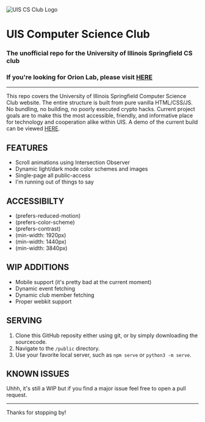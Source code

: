 <img src="https://raw.githubusercontent.com/Spar3Chang3/UIS-CS-Club/refs/heads/master/public/favicon-light.svg" alt="UIS CS Club Logo"/>

# UIS Computer Science Club

### The unofficial repo for the University of Illinois Springfield CS club

### If you're looking for Orion Lab, please visit [HERE]("https://github.com/Spar3Chang3/Orion-Labs")

---

This repo covers the University of Illinois Springfield Computer Science Club website. The entire structure is built from pure vanilla HTML/CSS/JS. No bundling, no building, no poorly executed crypto hacks. Current project goals are to make this the most accessible, friendly, and informative place for technology and cooperation alike within UIS. A demo of the current build can be viewed [HERE]("https://uiscs.club/).

## FEATURES

- Scroll animations using Intersection Observer
- Dynamic light/dark mode color schemes and images
- Single-page all public-access
- I'm running out of things to say

## ACCESSIBILTY

- (prefers-reduced-motion)
- (prefers-color-scheme)
- (prefers-contrast)
- (min-width: 1920px)
- (min-width: 1440px)
- (min-width: 3840px)

## WIP ADDITIONS

- Mobile support (it's pretty bad at the current moment)
- Dynamic event fetching
- Dynamic club member fetching
- Proper webkit support

## SERVING

1. Clone this GitHub reposity either using git, or by simply downloading the sourcecode.
2. Navigate to the `/public` directory.
3. Use your favorite local server, such as `npm serve` or `python3 -m serve`.

## KNOWN ISSUES

Uhhh, it's still a WIP but if you find a major issue feel free to open a pull request.

---

Thanks for stopping by!
